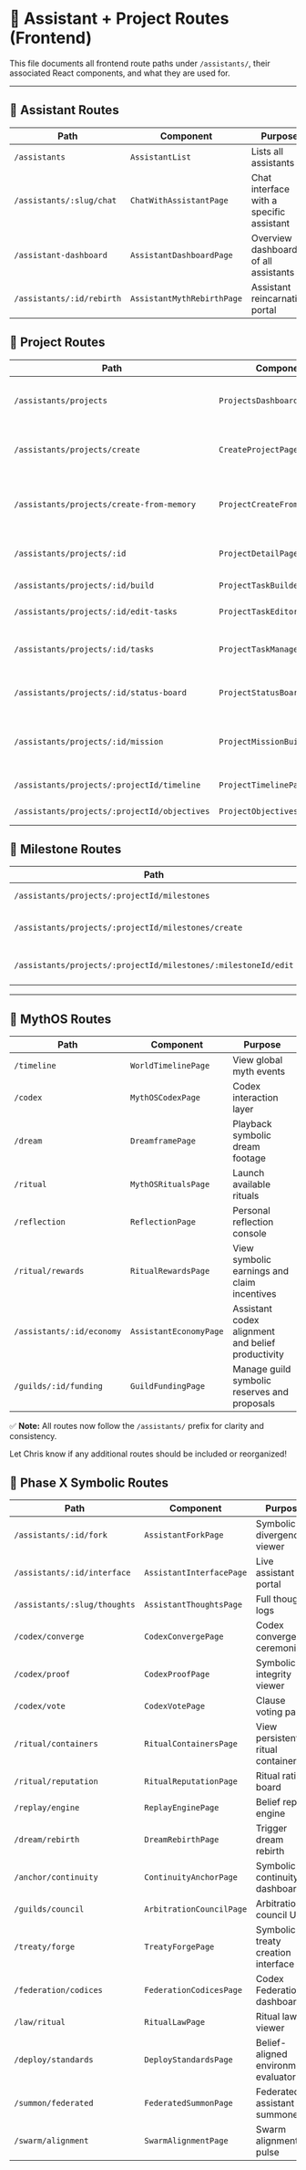 # 🧭 Assistant + Project Routes (Frontend)

This file documents all frontend route paths under `/assistants/`, their associated React components, and what they are used for.

---

## 🔹 Assistant Routes

| Path                     | Component                | Purpose                                  |
| ------------------------ | ------------------------ | ---------------------------------------- |
| `/assistants`            | `AssistantList`          | Lists all assistants                     |
| `/assistants/:slug/chat` | `ChatWithAssistantPage`  | Chat interface with a specific assistant |
| `/assistant-dashboard`   | `AssistantDashboardPage` | Overview dashboard of all assistants     |
| `/assistants/:id/rebirth` | `AssistantMythRebirthPage` | Assistant reincarnation portal |

## 🔹 Project Routes

| Path                                         | Component                     | Purpose                                          |
| -------------------------------------------- | ----------------------------- | ------------------------------------------------ |
| `/assistants/projects`                       | `ProjectsDashboardPage`       | Lists all assistant-linked projects              |
| `/assistants/projects/create`                | `CreateProjectPage`           | Full page project creation form                  |
| `/assistants/projects/create-from-memory`    | `ProjectCreateFromMemoryPage` | Creates a project by selecting existing memories |
| `/assistants/projects/:id`                   | `ProjectDetailPage`           | Detail view for one project                      |
| `/assistants/projects/:id/build`             | `ProjectTaskBuilderPage`      | Guided task builder                              |
| `/assistants/projects/:id/edit-tasks`        | `ProjectTaskEditor`           | Edit tasks manually                              |
| `/assistants/projects/:id/tasks`             | `ProjectTaskManagerPage`      | Task list manager with status updates            |
| `/assistants/projects/:id/status-board`      | `ProjectStatusBoardPage`      | Kanban-style overview                            |
| `/assistants/projects/:id/mission`           | `ProjectMissionBuilderPage`   | Auto-generate a project mission statement        |
| `/assistants/projects/:projectId/timeline`   | `ProjectTimelinePage`         | Timeline visualization                           |
| `/assistants/projects/:projectId/objectives` | `ProjectObjectivesPage`       | Objective breakdown                              |

## 🔹 Milestone Routes

| Path                                                           | Component             | Purpose                    |
| -------------------------------------------------------------- | --------------------- | -------------------------- |
| `/assistants/projects/:projectId/milestones`                   | `MilestonesPage`      | Milestone overview         |
| `/assistants/projects/:projectId/milestones/create`            | `MilestoneCreatePage` | Create a new milestone     |
| `/assistants/projects/:projectId/milestones/:milestoneId/edit` | `MilestoneEditPage`   | Edit an existing milestone |

---

## 🔹 MythOS Routes

| Path | Component | Purpose |
| ---- | --------- | ------- |
| `/timeline` | `WorldTimelinePage` | View global myth events |
| `/codex` | `MythOSCodexPage` | Codex interaction layer |
| `/dream` | `DreamframePage` | Playback symbolic dream footage |
| `/ritual` | `MythOSRitualsPage` | Launch available rituals |
| `/reflection` | `ReflectionPage` | Personal reflection console |
| `/ritual/rewards` | `RitualRewardsPage` | View symbolic earnings and claim incentives |
| `/assistants/:id/economy` | `AssistantEconomyPage` | Assistant codex alignment and belief productivity |
| `/guilds/:id/funding` | `GuildFundingPage` | Manage guild symbolic reserves and proposals |

✅ **Note:** All routes now follow the `/assistants/` prefix for clarity and consistency.

Let Chris know if any additional routes should be included or reorganized!

## 🔹 Phase X Symbolic Routes

| Path | Component | Purpose |
| ---- | --------- | ------- |
| `/assistants/:id/fork` | `AssistantForkPage` | Symbolic divergence viewer |
| `/assistants/:id/interface` | `AssistantInterfacePage` | Live assistant portal |
| `/assistants/:slug/thoughts` | `AssistantThoughtsPage` | Full thought logs |
| `/codex/converge` | `CodexConvergePage` | Codex convergence ceremonies |
| `/codex/proof` | `CodexProofPage` | Symbolic integrity viewer |
| `/codex/vote` | `CodexVotePage` | Clause voting panel |
| `/ritual/containers` | `RitualContainersPage` | View persistent ritual containers |
| `/ritual/reputation` | `RitualReputationPage` | Ritual rating board |
| `/replay/engine` | `ReplayEnginePage` | Belief replay engine |
| `/dream/rebirth` | `DreamRebirthPage` | Trigger dream rebirth |
| `/anchor/continuity` | `ContinuityAnchorPage` | Symbolic continuity dashboard |
| `/guilds/council` | `ArbitrationCouncilPage` | Arbitration council UI |
| `/treaty/forge` | `TreatyForgePage` | Symbolic treaty creation interface |
| `/federation/codices` | `FederationCodicesPage` | Codex Federation dashboard |
| `/law/ritual` | `RitualLawPage` | Ritual law viewer |
| `/deploy/standards` | `DeployStandardsPage` | Belief-aligned environment evaluator |
| `/summon/federated` | `FederatedSummonPage` | Federated assistant summoner |
| `/swarm/alignment` | `SwarmAlignmentPage` | Swarm alignment pulse |
